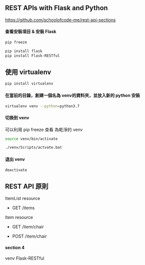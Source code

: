 ## REST APIs with Flask and Python
https://github.com/schoolofcode-me/rest-api-sections


#### 查看安裝項目 & 安裝 Flask
```bash
pip freeze

pip install flask
pip install Flask-RESTful
```

## 使用 virtualenv
```bash
pip install virtualenv
```
#### 在當前的目錄，創建一個名為 venv的資料夾，並放入新的 python 安裝 
```bash
virtualenv venv --python=python3.7
```

#### 切換到 venv
可以利用 pip freeze 查看 為乾淨的 venv
```bash
source venv/bin/activate

./venv/Scripts/actvate.bat
```

#### 退出 venv
```bash
deactivate
```


## REST API 原則
ItemList resource
 * GET /items

Item resource

 * GET /item/chair

 * POST /item/chair


 #### section 4
 venv
 Flask-RESTful
